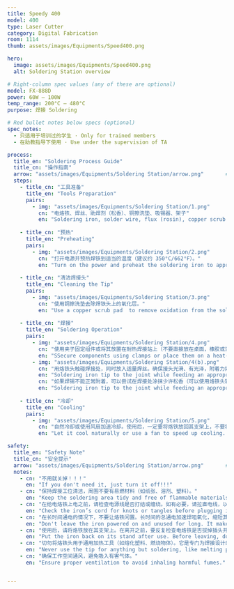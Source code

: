 ```yaml
---
title: Speedy 400
model: 400
type: Laser Cutter
category: Digital Fabrication
room: 1114
thumb: assets/images/Equipments/Speed400.png

hero:
  image: assets/images/Equipments/Speed400.png
  alt: Soldering Station overview

# Right-column spec values (any of these are optional)
model: FX-888D
power: 60W – 100W
temp_range: 200°C – 480°C
purpose: 焊接 Soldering

# Red bullet notes below specs (optional)
spec_notes:
  - 只适用于培训过的学生 · Only for trained members
  - 在助教指导下使用 · Use under the supervision of TA

process:
  title_en: "Soldering Process Guide"
  title_cn: "操作指南"
  arrow: "assets/images/Equipments/Soldering Station/arrow.png"       # arrow image
  steps:
    - title_cn: "工具准备"
      title_en: "Tools Preparation"
      pairs:
        - img: "assets/images/Equipments/Soldering Station/1.png"
          cn: "电烙铁、焊丝、助焊剂（松香）、铜擦洗垫、吸锡器、架子"
          en: "Soldering iron, solder wire, flux (rosin), copper scrub pad, desoldering pump, clamps."
    
    - title_cn: "预热"
      title_en: "Preheating"
      pairs:
        - img: "assets/images/Equipments/Soldering Station/2.png"
          cn: "打开电源并预热焊铁到适当的温度（建议约 350°C/662°F）。"
          en: "Turn on the power and preheat the soldering iron to appropriate temperature (recommended around 350°C/662°F)."
    
    - title_cn: "清洁焊接头"
      title_en: "Cleaning the Tip"
      pairs:
        - img: "assets/images/Equipments/Soldering Station/3.png"
          cn: "使用铜擦洗垫去除焊铁头上的氧化层。"
          en: "Use a copper scrub pad  to remove oxidation from the soldering iron tip."
    
    - title_cn: "焊接"
      title_en: "Soldering Operation"
      pairs:
        - img: "assets/images/Equipments/Soldering Station/4.png"
          cn: "使用夹子固定组件或将其放置在耐热焊接站上（不要直接放在桌面，橡胶或亚克力表面上）。"
          en: "SSecure components using clamps or place them on a heat-resistant soldering workstation (never directly on desktops, rubber, or acrylic surfaces)."
        - img: "assets/images/Equipments/Soldering Station/4(b).png"
          cn: "用烙铁头触碰焊接处，同时放入适量焊丝。确保接头光滑、有光泽，附着力好。"
          en: "Soldering iron tip to the joint while feeding an appropriate amount of solder wire. Ensure smooth, shiny joints with good adhesion."
          cn: "如果焊锡不能正常附着，可以尝试在焊接处涂抹少许松香（可以使用烙铁头轻点），然后立即恢复焊接。"
          en: "Soldering iron tip to the joint while feeding an appropriate amount of solder wire. Ensure smooth, shiny joints with good adhesion."
    
    - title_cn: "冷却"
      title_en: "Cooling"
      pairs:
        - img: "assets/images/Equipments/Soldering Station/5.png"
          cn: "自然冷却或使用风扇加速冷却。使用后，一定要将烙铁放回其支架上，不要将烙铁放在无人看管的表面上。"
          en: "Let it cool naturally or use a fan to speed up cooling. After use, always put the soldering iron back on its stand. Never leave it on an unattended surface."

safety:
  title_en: "Safety Note"
  title_cn: "安全提示"
  arrow: "assets/images/Equipments/Soldering Station/arrow.png"       # arrow image
  notes:
    - cn: "不用就关掉！！！"
      en: "If you don't need it, just turn it off!!!"
    - cn: "保持焊接工位清洁，周围不要有易燃材料（如纸张、溶剂、塑料）。"
      en: "Keep the soldering area tidy and free of flammable materials like paper, solvents, or plastics."
    - cn: "在给电烙铁上电之前，请检查电源线是否打结或缠绕。如有必要，请拉直电线，以避免火灾隐患。"
      en: "Check the iron’s cord for knots or tangles before plugging it in. Straighten if needed to prevent fire risks."
    - cn: "在长时间通电的情况下，不要让烙铁闲置。长时间的总通电加速焊咀氧化，缩短其使用寿命。"
      en: "Don't leave the iron powered on and unused for long. It makes the tip oxidizer faster and wear out quicker."
    - cn: "使用后，请将烙铁放在其支架上。在离开之前，要反复检查电烙铁是否拔掉插头并完全冷却。"
      en: "Put the iron back on its stand after use. Before leaving, double-check that it's unplugged and cooled down."
    - cn: "切勿将烙铁头用于通用加热工具（如熔化塑料、燃烧物体）。它是专门为焊接设计的。"
      en: "Never use the tip for anything but soldering, like melting plastic, or buring stuff. it's designed only for soldering."
    - cn: "确保工作空间通风，避免吸入有害气体。"
      en: "Ensure proper ventilation to avoid inhaling harmful fumes."


---
```


